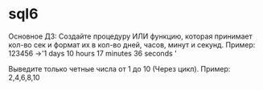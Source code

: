 # sql6

Основное ДЗ:
Создайте процедуру ИЛИ функцию, которая принимает кол-во сек и формат их в кол-во дней, часов, минут и секунд.
Пример: 123456 ->'1 days 10 hours 17 minutes 36 seconds '

Выведите только четные числа от 1 до 10 (Через цикл).
Пример: 2,4,6,8,10
